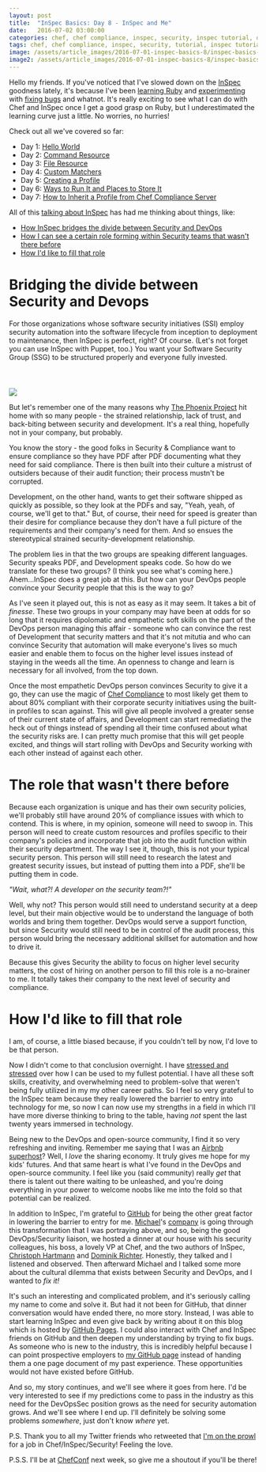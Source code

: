 ```yaml
---
layout: post
title:  "InSpec Basics: Day 8 - InSpec and Me"
date:   2016-07-02 03:00:00
categories: chef, chef compliance, inspec, security, inspec tutorial, devsecops, devsecops, devops
tags: chef, chef compliance, inspec, security, tutorial, inspec tutorial, devsecops, devsecops, devops
image: /assets/article_images/2016-07-01-inspec-basics-8/inspec-basics-8.jpg
image2: /assets/article_images/2016-07-01-inspec-basics-8/inspec-basics-8-mobile.jpg
---
```

Hello my friends. If you've noticed that I've slowed down on the [InSpec](https://github.com/chef/inspec) goodness lately, it's because I've been [learning Ruby](http://www.anniehedgie.com/learning-ruby) and [experimenting](https://github.com/chef/chef/pull/5066) with [fixing bugs](https://github.com/chef/inspec/pull/810) and whatnot. It's really exciting to see what I can do with Chef and InSpec once I get a good grasp on Ruby, but I underestimated the learning curve just a little. No worries, no hurries! 

 Check out all we've covered so far:

  - Day 1: [Hello World](http://www.anniehedgie.com/inspec-basics-1) 
  - Day 2: [Command Resource](http://www.anniehedgie.com/inspec-basics-2)
  - Day 3: [File Resource](http://www.anniehedgie.com/inspec-basics-3)
  - Day 4: [Custom Matchers](http://www.anniehedgie.com/inspec-basics-4)
  - Day 5: [Creating a Profile](http://www.anniehedgie.com/inspec-basics-5)
  - Day 6: [Ways to Run It and Places to Store It](http://www.anniehedgie.com/inspec-basics-6)
  - Day 7: [How to Inherit a Profile from Chef Compliance Server](http://www.anniehedgie.com/inspec-basics-7)

All of this [talking about InSpec](http://www.anniehedgie.com/inspec-basics-1) has had me thinking about things, like: 

  - [How InSpec bridges the divide between Security and DevOps](#bridging-the-divide-between-security-and-devops)
  - [How I can see a certain role forming within Security teams that wasn't there before](#the-role-that-wasnt-there-before)
  - [How I'd like to fill that role](#how-id-like-to-fill-that-role)

# Bridging the divide between Security and Devops  
For those organizations whose software security initiatives (SSI) employ security automation into the software lifecycle from inception to deployment to maintenance, then InSpec is perfect, right? Of course. (Let's not forget you can use InSpec with Puppet, too.) You want your Software Security Group (SSG) to be structured properly and everyone fully invested.

<img src='/assets/article_images/2016-07-01-inspec-basics-8/ssg.png' style='display: block; margin-left: auto; margin-right: auto; padding-top: 40px' />

But let's remember one of the many reasons why [The Phoenix Project](https://www.amazon.com/dp/B00AZRBLHO/ref=dp-kindle-redirect?_encoding=UTF8&btkr=1#navbar) hit home with so many people - the strained relationship, lack of trust, and back-biting between security and development. It's a real thing, hopefully not in your company, but probably. 

You know the story - the good folks in Security & Compliance want to ensure compliance so they have PDF after PDF documenting what they need for said compliance. There is then built into their culture a mistrust of outsiders because of their audit function; their process mustn't be corrupted. 

Development, on the other hand, wants to get their software shipped as quickly as possible, so they look at the PDFs and say, "Yeah, yeah, of course, we'll get to that." But, of course, their need for speed is greater than their desire for compliance because they don't have a full picture of the requirements and their company's need for them. And so ensues the stereotypical strained security-development relationship.

The problem lies in that the two groups are speaking different languages. Security speaks PDF, and Development speaks code. So how do we translate for these two groups? (I think you see what's coming here.) Ahem...InSpec does a great job at this. But how can your DevOps people convince your Security people that this is the way to go?

As I've seen it played out, this is not as easy as it may seem. It takes a bit of *finesse*. These two groups in your company may have been at odds for so long that it requires dipolomatic and empathetic soft skills on the part of the DevOps person managing this affair - someone who can convince the rest of Development that security matters and that it's not mitutia and who can convince Security that automation will make everyone's lives so much easier and enable them to focus on the higher level issues instead of staying in the weeds all the time. An openness to change and learn is necessary for all involved, from the top down.

Once the most empathetic DevOps person convinces Security to give it a go, they can use the magic of [Chef Compliance](http://www.anniehedgie.com/tour-of-chef-compliance) to most likely get them to about 80% compliant with their corporate security initiatives using the built-in profiles to scan against. This will give all people involved a greater sense of their current state of affairs, and Development can start remediating the heck out of things instead of spending all their time confused about what the security risks are. I can pretty much promise that this will get people excited, and things will start rolling with DevOps and Security working with each other instead of against each other.

# The role that wasn't there before
Because each organization is unique and has their own security policies, we'll probably still have around 20% of compliance issues with which to contend. This is where, in my opinion, someone will need to swoop in. This person will need to create custom resources and profiles specific to their company's policies and incorporate that job into the audit function within their security department. The way I see it, though, this is not your typical security person. This person will still need to research the latest and greatest security issues, but instead of putting them into a PDF, she'll be putting them in code.

*"Wait, what?! A developer on the security team?!"* 

Well, why not? This person would still need to understand security at a deep level, but their main objective would be to understand the language of both worlds and bring them together. DevOps would serve a support function, but since Security would still need to be in control of the audit process, this person would bring the necessary additional skillset for automation and how to drive it.

Because this gives Security the ability to focus on higher level security matters, the cost of hiring on another person to fill this role is a no-brainer to me. It totally takes their company to the next level of security and compliance. 

# How I'd like to fill that role
I am, of course, a little biased because, if you couldn't tell by now, I'd love to be that person.

Now I didn't come to that conclusion overnight. I have [stressed and stressed](http://www.anniehedgie.com/introduction) over how I can be used to my fullest potential. I have all these soft skills, creativity, and overwhelming need to problem-solve that weren't being fully utilized in my my other career paths. So I feel so very grateful to the InSpec team because they really lowered the barrier to entry into technology for me, so now I can now use my strengths in a field in which I'll have more diverse thinking to bring to the table, having *not* spent the last twenty years immersed in technology.

Being new to the DevOps and open-source community, I find it so very refreshing and inviting. Remember me saying that I was an [Airbnb superhost](http://www.anniehedgie.com/red-green-refactor)? Well, I *love* the sharing economy. It truly gives me hope for my kids' futures. And that same heart is what I've found in the DevOps and open-source community. I feel like you (said community) really *get* that there is talent out there waiting to be unleashed, and you're doing everything in your power to welcome noobs like me into the fold so that potential can be realized. 

In addition to InSpec, I'm grateful to [GitHub](https://github.com/) for being the other great factor in lowering the barrier to entry for me. [Michael](http://hedge-ops.com)'s [company](http://www.ncr.com) is going through this transformation that I was portraying above, and so, being the good DevOps/Security liaison, we hosted a dinner at our house with his security colleagues, his boss, a lovely VP at Chef, and the two authors of InSpec, [Christoph Hartmann](https://twitter.com/chri_hartmann) and [Dominik Richter](https://twitter.com/arlimus). Honestly, they talked and I listened and observed. Then afterward Michael and I talked some more about the cultural dilemma that exists between Security and DevOps, and I wanted to *fix it!*

It's such an interesting and complicated problem, and it's seriously calling my name to come and solve it. But had it not been for GitHub, that dinner conversation would have ended there, no more story. Instead, I was able to start learning InSpec and even give back by writing about it on this blog which is hosted by [GitHub Pages](https://pages.github.com/). I could also interact with Chef and InSpec friends on GitHub and then deepen my understanding by trying to fix bugs. As someone who is new to the industry, this is incredibly helpful because I can point prospective employers to [my GitHub page](https://github.com/anniehedgpeth) instead of handing them a one page document of my past experience. These opportunities would not have existed before GitHub.

And so, my story continues, and we'll see where it goes from here. I'd be very interested to see if my predictions come to pass in the industry as this need for the DevOpsSec position grows as the need for security automation grows. And we'll see where I end up. I'll definitely be solving some problems *somewhere*, just don't know *where* yet. 

P.S. Thank you to all my Twitter friends who retweeted that [I'm on the prowl](https://twitter.com/anniehedgie/status/748643963431587840) for a job in Chef/InSpec/Security! Feeling the love. 

P.S.S. I'll be at [ChefConf](https://chefconf2016.eventcore.com/) next week, so give me a shoutout if you'll be there!